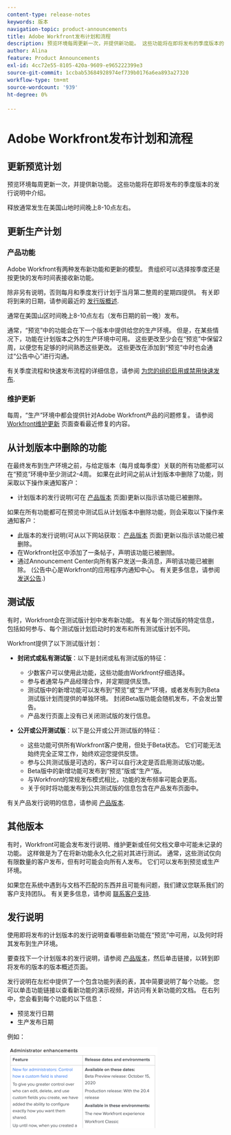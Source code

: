 ```yaml
---
content-type: release-notes
keywords: 版本
navigation-topic: product-announcements
title: Adobe Workfront发布计划和流程
description: 预览环境每周更新一次，并提供新功能。 这些功能将在即将发布的季度版本的发行说明中介绍。
author: Alina
feature: Product Announcements
exl-id: 4cc72e55-8105-420a-9609-e965222399e3
source-git-commit: 1ccbab53684928974ef739b0176a6ea893a27320
workflow-type: tm+mt
source-wordcount: '939'
ht-degree: 0%

---
```


# Adobe Workfront发布计划和流程

## 更新预览计划

预览环境每周更新一次，并提供新功能。 这些功能将在即将发布的季度版本的发行说明中介绍。

释放通常发生在美国山地时间晚上8-10点左右。

## 更新生产计划

### 产品功能


Adobe Workfront有两种发布新功能和更新的模型。 贵组织可以选择按季度还是按更快的发布时间表接收新功能。

除非另有说明，否则每月和季度发行计划于当月第二整周的星期四提供。 有关即将到来的日期，请参阅最近的 [发行版概述](/help/quicksilver/product-announcements/product-releases/product-releases.md).

通常在美国山区时间晚上8-10点左右（发布日期的前一晚）发布。

通常，“预览”中的功能会在下一个版本中提供给您的生产环境。 但是，在某些情况下，功能在计划版本之外的生产环境中可用。 这些更改至少会在“预览”中保留2周，以便您有足够的时间熟悉这些更改。 这些更改在添加到“预览”中时也会通过“公告中心”进行沟通。

有关季度流程和快速发布流程的详细信息，请参阅 [为您的组织启用或禁用快速发布](/help/quicksilver/administration-and-setup/set-up-workfront/configure-system-defaults/enable-fast-release-process.md).

### 维护更新

每周，“生产”环境中都会提供针对Adobe Workfront产品的问题修复。 请参阅 [Workfront维护更新](https://experienceleague.adobe.com/docs/workfront-known-issues/releases/current-updates.html) 页面查看最近修复的内容。

## 从计划版本中删除的功能

在最终发布到生产环境之前，与给定版本（每月或每季度）关联的所有功能都可以在“预览”环境中至少测试2-4周。 如果在此时间之前从计划版本中删除了功能，则采取以下操作来通知客户：

* 计划版本的发行说明(可在 [产品版本](../../product-announcements/product-releases/product-releases.md) 页面)更新以指示该功能已被删除。

如果在所有功能都可在预览中测试后从计划版本中删除功能，则会采取以下操作来通知客户：

* 此版本的发行说明(可从以下网站获取： [产品版本](../../product-announcements/product-releases/product-releases.md) 页面)更新以指示该功能已被删除。
* 在Workfront社区中添加了一条帖子，声明该功能已被删除。
* 通过Announcement Center向所有客户发送一条消息，声明该功能已被删除。 (公告中心是Workfront的应用程序内通知中心。 有关更多信息，请参阅 [发送公告](../../administration-and-setup/get-started-wf-administration/view-send-announcements.md).)

## 测试版

有时，Workfront会在测试版计划中发布新功能。
有关每个测试版的特定信息，包括如何参与、每个测试版计划启动时的发布和所有测试版计划不同。

Workfront提供了以下测试版计划：

* **封闭式或私有测试版**：以下是封闭或私有测试版的特征：

   * 少数客户可以使用此功能，这些功能由Workfront仔细选择。
   * 参与者通常与产品经理合作，并定期提供反馈。
   * 测试版中的新增功能可以发布到“预览”或“生产”环境，或者发布到为Beta测试版计划而提供的单独环境。 封闭Beta版功能会随机发布，不会发出警告。
   * 产品发行页面上没有已关闭测试版的发行信息。

* **公开或公开测试版**：以下是公开或公开测试版的特征：

   * 这些功能可供所有Workfront客户使用，但处于Beta状态。 它们可能无法始终完全正常工作，始终欢迎您提供反馈。
   * 参与公共测试版是可选的，客户可以自行决定是否启用测试版功能。
   * Beta版中的新增功能可发布到“预览”版或“生产”版。
   * 与Workfront的常规发布模式相比，功能的发布频率可能会更高。
   * 关于何时将功能发布到公共测试版的信息包含在产品发布页面中。

有关产品发行说明的信息，请参阅 [产品版本](../../product-announcements/product-releases/product-releases.md).

## 其他版本

有时，Workfront可能会发布发行说明、维护更新或任何文档文章中可能未记录的功能。 这样做是为了在将新功能永久化之前对其进行测试。 通常，这些测试仅向有限数量的客户发布，但有时可能会向所有人发布。 它们可以发布到预览或生产环境。

如果您在系统中遇到与文档不匹配的东西并且可能有问题，我们建议您联系我们的客户支持团队。 有关更多信息，请参阅 [联系客户支持](../../workfront-basics/tips-tricks-and-troubleshooting/contact-customer-support.md).

## 发行说明

使用即将发布的计划版本的发行说明查看哪些新功能在“预览”中可用，以及何时将其发布到生产环境。

要查找下一个计划版本的发行说明，请参阅 [产品版本](../../product-announcements/product-releases/product-releases.md)，然后单击链接，以转到即将发布的版本的版本概述页面。

发行说明在左栏中提供了一个包含功能列表的表，其中简要说明了每个功能。 您可以单击功能链接以查看新功能的演示视频，并访问有关新功能的文档。 在右列中，您会看到每个功能的以下信息：

* 预览发行日期
* 生产发布日期

例如：

![](assets/release-notes-350x189.png)
